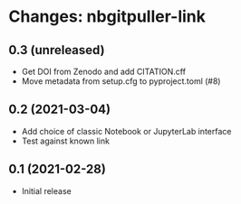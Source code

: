 Changes: nbgitpuller-link
=========================

0.3 (unreleased)
----------------

- Get DOI from Zenodo and add CITATION.cff
- Move metadata from setup.cfg to pyproject.toml (#8)


0.2 (2021-03-04)
----------------

- Add choice of classic Notebook or JupyterLab interface
- Test against known link


0.1 (2021-02-28)
----------------

- Initial release
